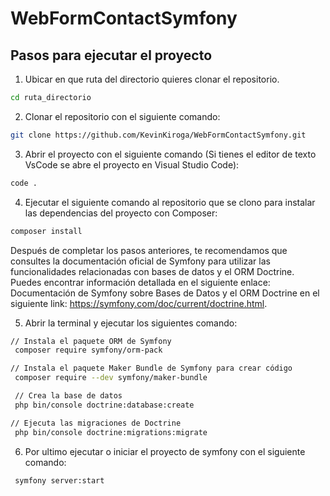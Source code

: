 ﻿# WebFormContactSymfony
## Pasos para ejecutar el proyecto
1. Ubicar en que ruta del directorio quieres clonar el repositorio.
```cmd
cd ruta_directorio
```
2. Clonar el repositorio con el siguiente comando:
```bash
git clone https://github.com/KevinKiroga/WebFormContactSymfony.git
```
3. Abrir el proyecto con el siguiente comando (Si tienes el editor de texto VsCode se abre el proyecto en Visual Studio Code):
```cmd
code .
```
4. Ejecutar el siguiente comando al repositorio que se clono para instalar las dependencias del proyecto con Composer:
```bash
composer install
```

Después de completar los pasos anteriores, te recomendamos que consultes la documentación oficial de Symfony para  utilizar las funcionalidades relacionadas con bases de datos y el ORM Doctrine. Puedes encontrar información detallada en el siguiente enlace: Documentación de Symfony sobre Bases de Datos y el ORM Doctrine en el siguiente link: https://symfony.com/doc/current/doctrine.html.

5. Abrir la terminal y ejecutar los siguientes comando:
```bash
// Instala el paquete ORM de Symfony
 composer require symfony/orm-pack
```
```bash
// Instala el paquete Maker Bundle de Symfony para crear código
 composer require --dev symfony/maker-bundle
```
```bash
 // Crea la base de datos
 php bin/console doctrine:database:create
```
```bash
// Ejecuta las migraciones de Doctrine
 php bin/console doctrine:migrations:migrate
```

6. Por ultimo ejecutar o iniciar el proyecto de symfony con el siguiente comando:
```bash
 symfony server:start
```

